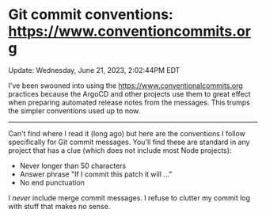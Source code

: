# Git commit conventions: https://www.conventioncommits.org

Update: Wednesday, June 21, 2023, 2:02:44PM EDT

I've been swooned into using the <https://www.conventionalcommits.org> practices because the ArgoCD and other projects use them to great effect when preparing automated release notes from the messages. This trumps the simpler conventions used up to now.

----

Can't find where I read it (long ago) but here are the conventions I follow specifically for Git commit messages. You'll find these are standard in any project that has a clue (which does not include most Node projects):

* Never longer than 50 characters
* Answer phrase "If I commit this patch it will ..."
* No end punctuation

I *never* include merge commit messages. I refuse to clutter my commit log with stuff that makes no  sense.
